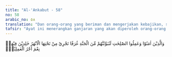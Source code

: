 ```yaml
---
title: "Al-'Ankabut - 58"
no: 58
arabic_no: ٥٨
translation: "Dan orang-orang yang beriman dan mengerjakan kebajikan, sungguh, mereka akan Kami tempatkan pada tempat-tempat yang tinggi (di dalam surga), yang mengalir di bawahnya sungai-sungai, mereka kekal di dalamnya. Itulah sebaik-baik balasan bagi orang yang berbuat kebajikan, "
tafsir: "Ayat ini menerangkan ganjaran yang akan diperoleh orang-orang yang beriman kepada Allah, karena telah hijrah untuk kepentingan agama-Nya. Mereka melepaskan diri dari orang-orang yang menyekutukan Allah dan berani menanggung segala resiko akibat dari hijrah itu.\n\nJanji Allah itu ialah memberi ganjaran orang-orang yang beriman dan beramal saleh surga yang penuh kenikmatan. Di dalamnya terdapat taman-taman yang indah dengan sungai-sungai yang mengalir di bawahnya. Mereka kekal di dalam surga itu selama-lamanya.\n\nMengenai gambaran surga itu, diterangkan oleh hadis Nabi saw, di mana beliau bersabda:\n\n\"Sesungguhnya penghuni surga saling melihat penghuni tempat yang tinggi di atas mereka, seperti kamu melihat bintang-bintang gemerlapan yang lewat di ufuk, baik dari timur maupun dari barat, karena perbedaan derajat yang ada pada mereka.\" Para sahabat berkata, \"Ya Rasulullah, itu adalah tempat-tempat para nabi, manusia yang lain tidak akan sampai ke sana.\" Rasulullah menjawab, \"Bisa saja, demi Allah yang jiwaku berada di tangan- Nya, itu adalah tempat-tempat yang beriman kepada Allah dan membenarkan para rasul.\" (Riwayat Muslim dari Sahl bin Sa'd) \n\nDalam hadis yang lain Nabi bersabda:\n\n\"Sesungguhnya di dalam surga ada tempat-tempat yang tinggi, di belakangnya dapat dilihat tembus dari hadapannya dan hadapannya dapat dilihat tembus dari belakangnya.\" Lalu seseorang Arab Badui berdiri dan bertanya, \"Untuk siapa tempat-tempat itu, ya Rasulullah?\" Rasulullah menjawab, \"Tempat-tempat itu untuk orang-orang yang baik perkataannya, memberi makan (orang miskin), selalu berpuasa dan salat karena Allah di malam hari sedang orang lain tidur.\" (Riwayat at-Tirmidzi dari 'Ali bin Abi thalib) \n\nDemikianlah surga yang dijanjikan Allah kepada orang-orang yang beriman, mengerjakan amal saleh, bersabar, dan bertawakal kepada-Nya.\n\nPada ayat ini diterangkan bahwa Allah berjanji akan memberikan ganjaran kepada orang-orang yang beriman. Janji Allah itu dikuatkan dengan kalimat sumpah. Hal ini adalah untuk menenteramkan hati kaum Muslimin, agar langkah mereka mantap dalam menempuh jalan yang lurus dan sulit, seperti hijrah dan sebagainya."
---
```

وَالَّذِيْنَ اٰمَنُوْا وَعَمِلُوا الصّٰلِحٰتِ لَنُبَوِّئَنَّهُمْ مِّنَ الْجَنَّةِ غُرَفًا تَجْرِيْ مِنْ تَحْتِهَا الْاَنْهٰرُ خٰلِدِيْنَ فِيْهَاۗ نِعْمَ اَجْرُ الْعٰمِلِيْنَۖ